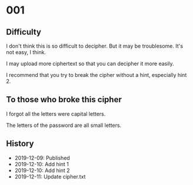 # 001
## Difficulty
I don't think this is so difficult to decipher.
But it may be troublesome.
It's not easy, I think.

I may upload more ciphertext so that you can decipher it more easily.

I recommend that you try to break the cipher without a hint,
especially hint 2.

## To those who broke this cipher
I forgot all the letters were capital letters.

The letters of the password are all small letters.

## History
* 2019-12-09: Published
* 2019-12-10: Add hint 1
* 2019-12-10: Add hint 2
* 2019-12-11: Update cipher.txt
